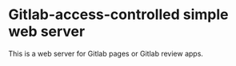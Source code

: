 # Gitlab-access-controlled simple web server

This is a web server for Gitlab pages or Gitlab review apps.

